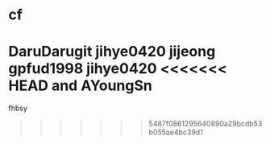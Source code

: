 # cf
DaruDarugit
jihye0420
jijeong
gpfud1998
jihye0420
<<<<<<< HEAD
and AYoungSn
=======
fhbsy

>>>>>>> 5487f0861295640890a29bcdb53b055ae4bc39d1
